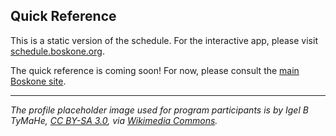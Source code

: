 ## Quick Reference

This is a static version of the schedule.  For the interactive app, please visit [schedule.boskone.org](https://schedule.boskone.org/).

The quick reference is coming soon!  For now, please consult the [main Boskone site](https://boskone.org/).

----

*The profile placeholder image used for program participants is by Igel B TyMaHe, [CC BY-SA 3.0](https://creativecommons.org/licenses/by-sa/3.0), via [Wikimedia Commons](https://commons.wikimedia.org/wiki/File:Placeholder_no_text.svg).*
